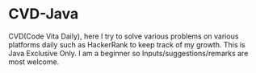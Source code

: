 # CVD-Java
CVD(Code Vita Daily), here I try to solve various problems on various platforms daily such as HackerRank to keep track of my growth. This is Java Exclusive Only. I am a beginner so Inputs/suggestions/remarks are most welcome.
